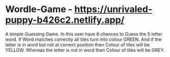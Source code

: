 # Wordle-Game - https://unrivaled-puppy-b426c2.netlify.app/
A simple Guessing Game. 
 In this user have 6 chances to Guess the 5 letter word.
 If Word matches correctly all tiles turn into colour GREEN.
 And if the letter is in word but not at correct position then Colour of tiles will be YELLOW.
 Whereas the letter is not in word then Colour of tiles will be GREY.
